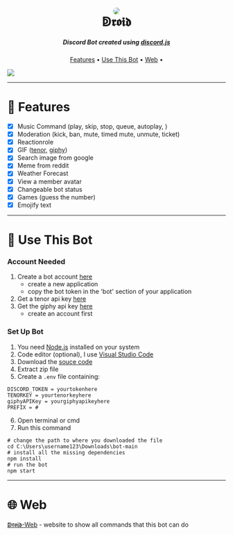 <h1 align="center">
    <br>
    <a href="https://android-discordbot.github.io/web/"><img src="https://cdn.discordapp.com/attachments/869408567629873212/956582329906790470/android2_removed_cropped.png" style="border-radius: 75%"></a>
    <br>
    ↁ𝖗𝖔𝖎𝖉
    <br>  
</h1>

<h5 align="center">Discord Bot created using <a href="https://discord.js.org/">discord.js</a></h5>

<p align="center">
  <a href="#features">Features</a> •
  <a href="#use-this-bot">Use This Bot</a> •
  <a href="#web">Web</a> •
</p>

<img src="https://android-discordbot.github.io/web/image/bot/meme-command.gif">

---
# 📩 Features
- [x] Music Command (play, skip, stop, queue, autoplay, )
- [x] Moderation (kick, ban, mute, timed mute, unmute, ticket)
- [x] Reactionrole
- [x] GIF ([tenor](https://tenor.com/), [giphy](https://giphy.com/))
- [x] Search image from google
- [x] Meme from reddit
- [x] Weather Forecast
- [x] View a member avatar
- [x] Changeable bot status
- [x] Games (guess the number)
- [x] Emojify text
---
# 🔨 Use This Bot
### Account Needed
1. Create a bot account [here](https://discord.com/developers/applications)
    - create a new application
    - copy the bot token in the 'bot' section of your application
2. Get a tenor api key [here](https://tenor.com/developer/keyregistration)
3. Get the giphy api key [here](https://developers.giphy.com/dashboard/)
    - create an account first

### Set Up Bot
1. You need [Node.js](https://nodejs.org/) installed on your system
2. Code editor (optional), I use [Visual Studio Code](https://code.visualstudio.com/)
3. Download the [souce code](https://codeload.github.com/android-discordbot/bot/zip/refs/heads/main)
4. Extract zip file
5. Create a `.env` file containing: 
```
DISCORD_TOKEN = yourtokenhere
TENORKEY = yourtenorkeyhere
giphyAPIKey = yourgiphyapikeyhere
PREFIX = #
```
6. Open terminal or cmd
7. Run this command
```
# change the path to where you downloaded the file
cd C:\Users\username123\Downloads\bot-main
# install all the missing dependencies
npm install
# run the bot
npm start
```
---
# 🌐 Web
[ↁ𝖗𝖔𝖎𝖉-Web](https://android-discordbot.github.io/web/) - website to show all commands that this bot can do 